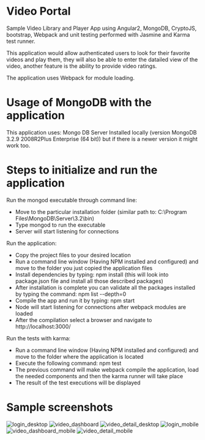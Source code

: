 
# Video Portal
Sample Video Library and Player App using Angular2, MongoDB, CryptoJS, bootstrap, Webpack and unit testing performed with Jasmine and Karma test runner.

This application would allow authenticated users to look for their favorite videos and play them, they will also be able to enter the datailed view of the video, another feature is the ability to provide video ratings.

The application uses Webpack for module loading.

# Usage of MongoDB with the application
This application uses:
Mongo DB Server Installed locally (version MongoDB 3.2.9 2008R2Plus Enterprise (64 bit)) but if there is a newer version it might work too.

# Steps to initialize and run the application

Run the mongod executable through command line:
- Move to the particular installation folder (similar path to: C:\Program Files\MongoDB\Server\3.2\bin)
- Type mongod to run the executable
- Server will start listening for connections

Run the application:
- Copy the project files to your desired location
- Run a command line window (Having NPM installed and configured) and move to the folder you just copied the application files
- Install dependencies by typing: npm install (this will look into package.json file and install all those described packages)
- After installation is complete you can validate all the packages installed by typing the command: npm list --depth=0
- Compile the app and run it by typing: npm start
- Node will start listening for connections after webpack modules are loaded
- After the compilation select a browser and navigate to http://localhost:3000/

Run the tests with karma:
- Run a command line window (Having NPM installed and configured) and move to the folder where the application is located
- Execute the following command: npm test
- The previous command will make webpack compile the application, load the needed components and then the karma runner will take place
- The result of the test executions will be displayed

# Sample screenshots
![login_desktop](https://user-images.githubusercontent.com/8292572/32738193-004f36ca-c87b-11e7-9834-ddb80b2318d5.JPG)
![video_dashboard](https://user-images.githubusercontent.com/8292572/32738196-007caea2-c87b-11e7-84f3-2cab567b50c4.JPG)
![video_detail_desktop](https://user-images.githubusercontent.com/8292572/32738197-00a7ae04-c87b-11e7-93cf-824e132e6589.JPG)
![login_mobile](https://user-images.githubusercontent.com/8292572/32738200-07900d4c-c87b-11e7-9f92-43c939454d68.JPG)
![video_dashboard_mobile](https://user-images.githubusercontent.com/8292572/32738201-07b71cde-c87b-11e7-9a1e-6a98b05021d0.JPG)
![video_detail_mobile](https://user-images.githubusercontent.com/8292572/32738202-07e076a6-c87b-11e7-9a09-bdf4156947cb.JPG)
